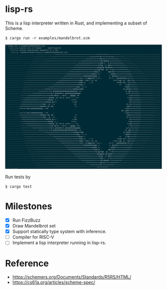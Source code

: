lisp-rs
=========

This is a lisp interpreter written in Rust, and implementing a subset of Scheme.

```shell
$ cargo run -r examples/mandelbrot.scm
```

![mandelbrot](./examples/mandelbrot.png)

Run tests by

```
$ cargo test
```

# Milestones

- [x] Run FizzBuzz
- [x] Draw Mandelbrot set
- [x] Support statically type system with inference.
- [ ] Compiler for RISC-V
- [ ] Implement a lisp interpreter running in lisp-rs.

# Reference

* https://schemers.org/Documents/Standards/R5RS/HTML/
* https://cs61a.org/articles/scheme-spec/
